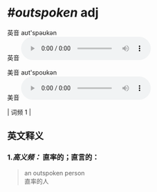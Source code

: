 # ***\#outspoken*** adj
英音 aʊt'spəʊkən  
英音
<audio src="./media/outspoken-B.aac" controls="controls"></audio>

美音 aʊt'spoʊkən  
美音
<audio src="./media/outspoken.aac" controls="controls"></audio>



| 词频 1 |  

英文释义
---
### 1.*高义频：* **直率的；直言的：**  

 > an outspoken person  
 > 直率的人    


